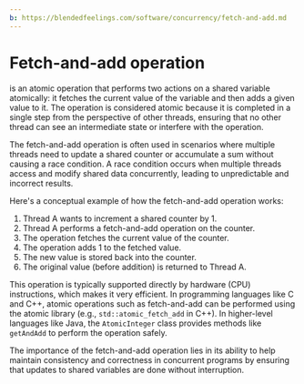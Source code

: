 ```yaml
---
b: https://blendedfeelings.com/software/concurrency/fetch-and-add.md
---
```


# Fetch-and-add operation 
is an atomic operation that performs two actions on a shared variable atomically: it fetches the current value of the variable and then adds a given value to it. The operation is considered atomic because it is completed in a single step from the perspective of other threads, ensuring that no other thread can see an intermediate state or interfere with the operation.

The fetch-and-add operation is often used in scenarios where multiple threads need to update a shared counter or accumulate a sum without causing a race condition. A race condition occurs when multiple threads access and modify shared data concurrently, leading to unpredictable and incorrect results.

Here's a conceptual example of how the fetch-and-add operation works:

1. Thread A wants to increment a shared counter by 1.
2. Thread A performs a fetch-and-add operation on the counter.
3. The operation fetches the current value of the counter.
4. The operation adds 1 to the fetched value.
5. The new value is stored back into the counter.
6. The original value (before addition) is returned to Thread A.

This operation is typically supported directly by hardware (CPU) instructions, which makes it very efficient. In programming languages like C and C++, atomic operations such as fetch-and-add can be performed using the atomic library (e.g., `std::atomic_fetch_add` in C++). In higher-level languages like Java, the `AtomicInteger` class provides methods like `getAndAdd` to perform the operation safely.

The importance of the fetch-and-add operation lies in its ability to help maintain consistency and correctness in concurrent programs by ensuring that updates to shared variables are done without interruption.